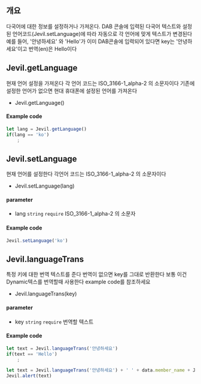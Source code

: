 ## 개요 
다국어에 대한 정보를 설정하거나 가져온다.
DAB 콘솔에 입력된 다국어 텍스트와 
설정된 언어코드(Jevil.setLanguage)에 따라 자동으로 각 언어에 맞게 텍스트가 변경된다
예를 들어, '안녕하세요' 와 'Hello'가 이미 DAB콘솔에 입력되어 있다면
key는 '안녕하세요'이고 번역(en)은 Hello이다

## Jevil.getLanguage

현재 언어 설정을 가져온다
각 언어 코드는 ISO_3166-1_alpha-2 의 소문자이다
기존에 설정한 언어가 없으면 현대 휴대폰에 설정된 언어를 가져온다

- Jevil.getLanguage()

#### Example code
```javascript
let lang = Jevil.getLanguage()
if(lang == 'ko')
    ;
```

## Jevil.setLanguage

현재 언어를 설정한다
각언어 코드는 ISO_3166-1_alpha-2 의 소문자이다

- Jevil.setLanguage(lang)

#### parameter

- lang `string` `require` ISO_3166-1_alpha-2 의 소문자

#### Example code
```javascript
Jevil.setLanguage('ko')
```


## Jevil.languageTrans

특정 키에 대한 번역 텍스트를 준다
번역이 없으면 key를 그대로 반환한다 
보통 이건 Dynamic텍스를 번역할때 사용한다 example code를 참조하세요

- Jevil.languageTrans(key)

#### parameter

- key `string` `require` 번역할 텍스트

#### Example code
```javascript
let text = Jevil.languageTrans('안녕하세요')
if(text == 'Hello')
    ;

let text = Jevil.languageTrans('안녕하세요') + ' ' + data.member_name + Jevil.languageTrans('님') + ' '+ Jevil.languageTrans('좋은아침입니다')
Jevil.alert(text)

```
